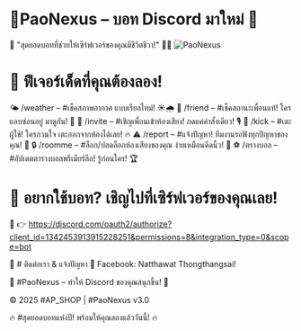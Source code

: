 # 🌟PaoNexus – บอท Discord มาใหม่ 🚀
💬 "สุดยอดบอทที่ช่วยให้เซิร์ฟเวอร์ของคุณมีชีวิตชีวา!" 🌌✨
![PaoNexus]([https://cdn.discordapp.com/attachments/1234567890/example-image.png](https://cdn.discordapp.com/attachments/1327827639112831109/1343147676908388393/4.png?ex=67bc3740&is=67bae5c0&hm=3af677e2480fda7e7519fefa1887dbd46bbaa84fadafeced288d47796836abd4&))
# 🚀  ฟีเจอร์เด็ดที่คุณต้องลอง!
🌤️ /weather <location> – #เช็คสภาพอากาศ แบบเรียลไทม์! ☀️🌧️
🤝 /friend – #เช็คสถานะเพื่อนแท้! ใครแอบซ่อนอยู่ มาดูกัน! 💖
🎉 /invite – #เชิญเพื่อนเข้าห้องเสียง! กดแค่คำสั่งเดียว! 🎙️
🚪 /kick <user> – #เตะผู้ใช้! ใครกวนใจ เตะออกจากห้องได้เลย! 🔥
⚠️ /report <message> – #แจ้งปัญหา! ทีมงานรอฟังทุกปัญหาของคุณ! 📢
🔒 /roomme – #ล็อก/ปลดล็อกห้องเสียงของคุณ ง่ายเหมือนดีดนิ้ว! 🔐
⚽ /ตรางบอล – #อัปเดตตารางบอลพรีเมียร์ลีก! รู้ก่อนใคร! 🏆

# 🎉 อยากใช้บอท? เชิญไปที่เซิร์ฟเวอร์ของคุณเลย!
📌 👉 https://discord.com/oauth2/authorize?client_id=1342453913915228251&permissions=8&integration_type=0&scope=bot

🤝 # ติดต่อเรา & แจ้งปัญหา
📩 Facebook: Natthawat Thongthangsai!

💙 #PaoNexus – ทำให้ Discord ของคุณสนุกขึ้น! 🚀

© 2025 #AP_SHOP | #PaoNexus v3.0

🔥 #สุดยอดบอทแห่งปี! พร้อมให้คุณลองแล้ววันนี้! 🔥
